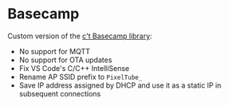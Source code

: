 # Basecamp

Custom version of the [c't Basecamp library](https://github.com/merlinschumacher/Basecamp):

* No support for MQTT
* No support for OTA updates
* Fix VS Code's C/C++ IntelliSense
* Rename AP SSID prefix to `PixelTube_`
* Save IP address assigned by DHCP and use it as a static IP in subsequent connections
